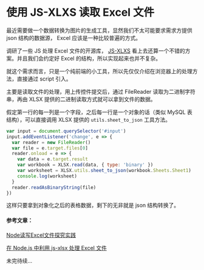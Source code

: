 # 使用 JS-XLXS 读取 Excel 文件

最近需要做一个数据转换为图片的生成工具，显然我们不太可能要求需求方提供 json 结构的数据源， Excel 应该是一种比较普遍的方式。

调研了一些 JS 处理 Excel 文件的开源库， [JS-XLXS](https://github.com/SheetJS/js-xlsx) 看上去还算一个不错的方案。并且我们会约定好 Excel 的结构，所以实现起来也并不复杂。

就这个需求而言，只是一个纯前端的小工具，所以先仅仅介绍在浏览器上的处理方法，直接通过 script 引入。

主要是读取文件的处理，用上传控件提交后，通过 FileReader 读取为二进制字符串，再由 XLSX 提供的二进制读取方式就可以拿到文件的数据。

假定第一行的每一列是一个字段，之后每一行是一个对象的话（类似 MySQL 表结构），可以直接调用 XLSX 提供的 `utils.sheet_to_json` 工具方法。

```js
var input = document.querySelector('#input')
input.addEventListener('change', e => {
  var reader = new FileReader()
  var file = e.target.files[0]
  reader.onload = e => {
    var data = e.target.result
    var workbook = XLSX.read(data, { type: 'binary' })
    var worksheet = XLSX.utils.sheet_to_json(workbook.Sheets.Sheet1)
    console.log(worksheet)
  }
  reader.readAsBinaryString(file)
})
```

这样只要拿到对象化之后的表格数据，剩下的无非就是 json 结构转换了。


#### 参考文章：

[Node读写Excel文件探究实践](https://aotu.io/notes/2016/04/07/node-excel/index.html)

[在 Node.js 中利用 js-xlsx 处理 Excel 文件](https://scarletsky.github.io/2016/01/30/nodejs-process-excel/)

未完待续...



